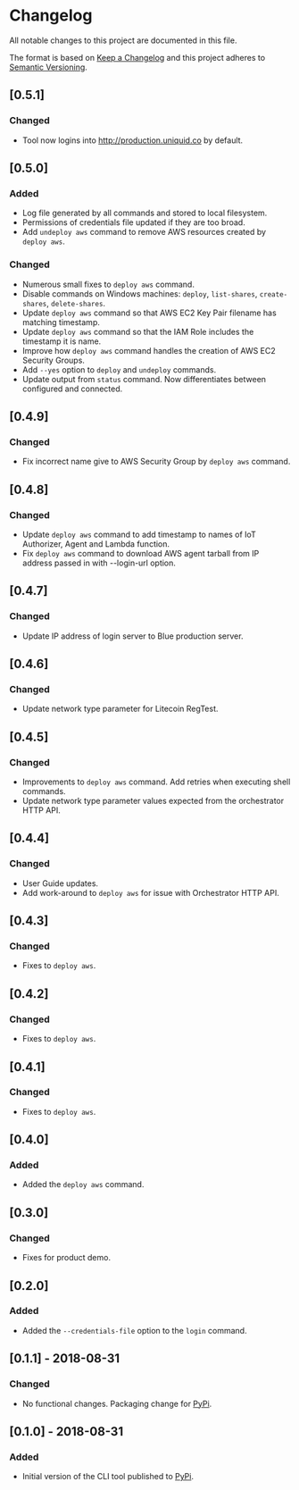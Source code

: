 # Changelog
All notable changes to this project are documented in this file.

The format is based on [Keep a Changelog](http://keepachangelog.com/en/1.0.0/)
and this project adheres to [Semantic Versioning](http://semver.org/spec/v2.0.0.html).

## [0.5.1]
### Changed
- Tool now logins into http://production.uniquid.co by default.

## [0.5.0]
### Added
- Log file generated by all commands and stored to local filesystem.
- Permissions of credentials file updated if they are too broad.
- Add `undeploy aws` command to remove AWS resources created by `deploy aws`.
### Changed
- Numerous small fixes to `deploy aws` command.
- Disable commands on Windows machines: `deploy`, `list-shares`, `create-shares`, `delete-shares`.
- Update `deploy aws` command so that AWS EC2 Key Pair filename has matching timestamp.
- Update `deploy aws` command so that the IAM Role includes the timestamp it is name.
- Improve how `deploy aws` command handles the creation of AWS EC2 Security Groups.
- Add `--yes` option to `deploy` and `undeploy` commands.
- Update output from `status` command. Now differentiates between configured and connected.

## [0.4.9]
### Changed
- Fix incorrect name give to AWS Security Group by `deploy aws` command.

## [0.4.8]
### Changed
- Update `deploy aws` command to add timestamp to names of IoT Authorizer, Agent and Lambda function.
- Fix `deploy aws` command to download AWS agent tarball from IP address passed in with --login-url option.

## [0.4.7]
### Changed
- Update IP address of login server to Blue production server.

## [0.4.6]
### Changed
- Update network type parameter for Litecoin RegTest.

## [0.4.5]
### Changed
- Improvements to `deploy aws` command.  Add retries when executing shell commands.
- Update network type parameter values expected from the orchestrator HTTP API.

## [0.4.4]
### Changed
- User Guide updates.
- Add work-around to `deploy aws` for issue with Orchestrator HTTP API.

## [0.4.3]
### Changed
- Fixes to `deploy aws`.

## [0.4.2]
### Changed
- Fixes to `deploy aws`.

## [0.4.1]
### Changed
- Fixes to `deploy aws`.

## [0.4.0]
### Added
- Added the `deploy aws` command.

## [0.3.0]
### Changed
- Fixes for product demo.

## [0.2.0]
### Added
- Added the `--credentials-file` option to the `login` command.

## [0.1.1] - 2018-08-31
### Changed
- No functional changes. Packaging change for [PyPi](https://pypi.org/).

## [0.1.0] - 2018-08-31
### Added
- Initial version of the CLI tool published to [PyPi](https://pypi.org/).
